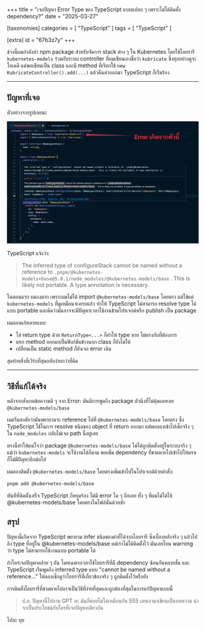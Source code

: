 +++
title = "เจอปัญหา Error Type ของ TypeScript แบบแปลก ๆ เพราะไม่ได้ติดตั้ง dependency?"
date = "2025-03-27"

[taxonomies]
categories = [ "TypeScript" ]
tags = [ "TypeScript" ]

[extra]
id = "67b3z7y"
+++



ช่วงนี้ผมกำลังทำ npm package สำหรับจัดการ stack ต่าง ๆ ใน Kubernetes โดยใช้ไลบรารี `kubernetes-models` ร่วมกับระบบ controller ที่ผมเขียนเองชื่อว่า `kubricate` ซึ่งทุกอย่างดูจะโอเคดี แต่พอเขียนเป็น class และมี method ที่เรียกใช้ `new KubricateController().add(...)` แล้วคืนค่าออกมา TypeScript ก็เริ่มร้อง

---

## ปัญหาที่เจอ

ตัวอย่างจากรูปเลยนะ

![TypeScript Error](./typescript-error.png)

TypeScript แจ้งว่า:

> The inferred type of configureStack cannot be named without a reference to `.pnpm/@kubernetes-models+base@5.0.1/node_modules/@kubernetes-models/base` . This is likely not portable. A type annotation is necessary.

ในตอนแรก ผมงงมาก เพราะผมไม่ได้ import `@kubernetes-models/base` โดยตรง แต่ใช้แค่ `kubernetes-models` ที่ดูเหมือนจะครบแล้ว ทำให้ TypeScript ไม่สามารถ resolve type ได้แบบ portable และคิดว่ามันอาจจะมีปัญหาเวลาใช้งานข้ามโปรเจกต์หรือ publish เป็น package

ผมลองแก้หลายแบบ:

- ใส่ return type ด้วย `ReturnType<...>` ก็ทำให้ type หาย ไม่ตรงกับที่ต้องการ
- แยก method ออกมาเป็นฟังก์ชันข้างนอก class ก็ยังไม่ได้
- เปลี่ยนเป็น static method ก็ยังเจอ error เดิม

สุดท้ายสิ่งที่เวิร์กที่สุดกลับง่ายกว่าที่คิด

---

## วิธีที่แก้ได้จริง

หลังจากสังเกตข้อความดี ๆ จาก Error: มันมีการพูดถึง package ตัวนึงที่ไม่คุ้นเคยเลย `@kubernetes-models/base`

ผมเริ่มสงสัยว่ามันพยายามจะ reference ไปที่ `@kubernetes-models/base` โดยตรง ซึ่ง TypeScript ใช้ในการ resolve ชนิดของ object ที่ return ออกมา แต่พอลองเข้าไปเช็กจริง ๆ ใน `node_modules` กลับไม่เจอ path นี้อยู่เลย

ตรงนี้ทำให้แน่ใจว่า package `@kubernetes-models/base` ไม่ได้ถูกติดตั้งอยู่ในระบบจริง ๆ แม้ว่า `kubernetes-models` จะใช้งานได้ก็ตาม พอเพิ่ม dependency ที่ขาดหายไปเข้าไปให้ครบ ก็ไม่มีปัญหาอีกต่อไป

ผมลองติดตั้ง `@kubernetes-models/base` โดยตรงเพิ่มเข้าไปในโปรเจกต์ด้วยคำสั่ง:

```bash
pnpm add @kubernetes-models/base
```

ทันทีที่ติดตั้งเสร็จ TypeScript ก็หยุดร้อง ไม่มี error ใด ๆ อีกเลย ทั้ง ๆ ที่ผมไม่ได้ใช้ @kubernetes-models/base โดยตรงในไฟล์นั้นด้วยซ้ำ

## สรุป
ปัญหานี้เกิดจาก TypeScript พยายาม infer ชนิดของค่าที่ได้จากไลบรารี ซึ่งเบื้องหลังจริง ๆ แล้วไปอิง type ที่อยู่ใน @kubernetes-models/base แต่เราไม่ได้ติดตั้งไว้ มันเลยโยน warning ว่า type ไม่สามารถใช้งานแบบ portable ได้

ถ้าใครเจอปัญหาคล้าย ๆ กัน โดยเฉพาะเวลาใช้ไลบรารีที่มี dependency ซ้อนกันหลายชั้น และ TypeScript เริ่มพูดถึง inferred type แบบ "cannot be named without a reference..." ให้ลองเช็กดูว่าไลบรารีที่เกี่ยวข้องจริง ๆ ถูกติดตั้งไว้หรือยัง

การติดตั้งไลบรารีที่ขาดหายไปอาจเป็นวิธีที่ง่ายที่สุดและถูกต้องที่สุดในการแก้ปัญหาแบบนี้

> ป.ล. ปัญหานี้ไปถาม GPT ละ มันก็ตอบไม่ได้เหมือนกัน 555 เลยเอามาเขียนเป็นบทความ น่าจะเป็นประโยชน์กับใครที่เจอปัญหาเดียวกัน

ไปละ บุย